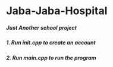 # Jaba-Jaba-Hospital
##### Just Another school project<br />
##### 1. Run init.cpp to create an account<br />
##### 2. Run main.cpp to run the program<br />


